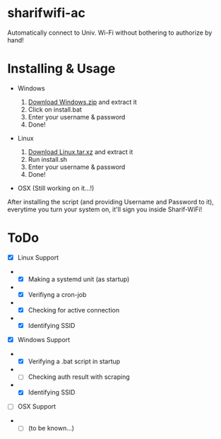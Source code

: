 # sharifwifi-ac
Automatically connect to Univ. Wi-Fi without bothering to authorize by hand!

# Installing & Usage
- Windows
  1. [Download Windows.zip](https://github.com/AMJoshaghani/sharifwifi-ac/releases/latest/) and extract it
  2. Click on install.bat
  3. Enter your username & password
  4. Done!
     
- Linux
  1. [Download Linux.tar.xz](https://github.com/AMJoshaghani/sharifwifi-ac/releases/latest/) and extract it
  2. Run install.sh
  3. Enter your username & password
  4. Done!

- OSX (Still working on it...!)

After installing the script (and providing Username and Password to it),
everytime you turn your system on, it'll sign you inside Sharif-WiFi!

# ToDo
- [x] Linux Support
- - [x] Making a systemd unit (as startup)
- - [x] Verifiyng a cron-job
- - [x] Checking for active connection
- - [x] Identifying SSID
- [x] Windows Support
- - [x] Verifying a .bat script in startup
- - [ ] Checking auth result with scraping
- - [x] Identifying SSID
- [ ] OSX Support
- - [ ] (to be known...)
